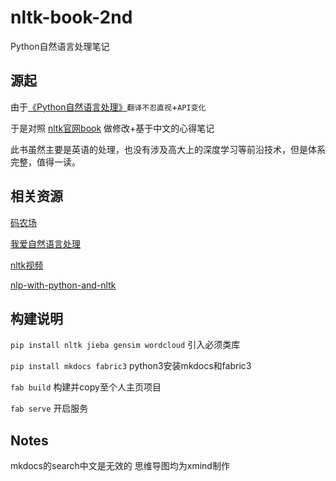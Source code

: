 # nltk-book-2nd
Python自然语言处理笔记

## 源起
由于[《Python自然语言处理》](https://item.jd.com/11487324.html)``翻译不忍直视``+``API变化``

于是对照 [nltk官网book](http://www.nltk.org/book/) 做修改+基于中文的心得笔记

此书虽然主要是英语的处理，也没有涉及高大上的深度学习等前沿技术，但是体系完整，值得一读。

## 相关资源
[码农场](http://www.hankcs.com/nlp)

[我爱自然语言处理](http://www.52nlp.cn/)

[nltk视频](https://space.bilibili.com/93328009?spm_id_from=333.338.viewbox_report.7#/channel/detail?cid=25850)

[nlp-with-python-and-nltk](https://github.com/PrestonNalls/nlp-with-python-and-nltk)

## 构建说明
`pip install nltk jieba gensim wordcloud` 引入必须类库

`pip install mkdocs fabric3` python3安装mkdocs和fabric3

`fab build` 构建并copy至个人主页项目

`fab serve` 开启服务

## Notes
mkdocs的search中文是无效的
思维导图均为xmind制作
